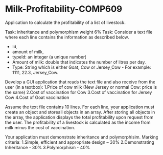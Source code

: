 # Milk-Profitability-COMP609
Application to calculate the profitability of a list of livestock.


Task: inheritance and polymorphism
weight 6%
Task: Consider a text file where each line contains the information as described below.
- Id, 
- amount of milk, 
- typeId: an integer (a unique number)
- Amount of milk: double that indicates the number of litres per day.
- Type: String which is either Goat, Cow or Jersey_Cow - For example: 1111, 22.3, Jersey_Cow.

Develop a GUI application that reads the text file and also receive from the user (in a textbox):
1.Price of cow milk (New Jersey or normal Cow: price is the same)
2.Cost of vaccination for Cow
3.Cost of vaccination for Jersey Cow
4.Cost of Goat vaccination

Assume the text file contains 10 lines. For each line, your application must create an object and storeall objects in an array. After storing all objects in the array, the application displays the total profitability upon request from the user. The profitability of a livestock is calculated as the income from milk minus the cost of vaccination. 

Your application must demonstrate inheritance and polymorphisim.
Marking criteria:
1.Simple, efficient and appropriate design – 30%
2.Demonstrating Inheritance - 30%
3.Polymorphism - 40%

